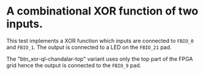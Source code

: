 # A combinational XOR function of two inputs.

This test implements a XOR function which inputs are connected to `FBIO_0` and `FBIO_1`. The output is connected to a LED on the `FBIO_21` pad.

The "btn_xor-ql-chandalar-top" variant uses only the top part of the FPGA grid hence the output is connected to the `FBIO_9` pad.
